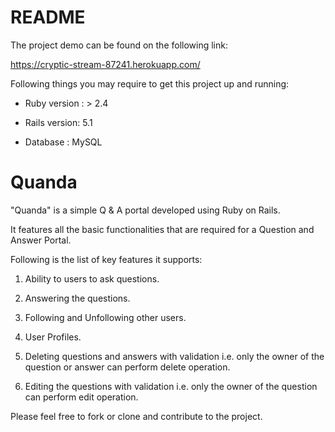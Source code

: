 # README

The project demo can be found on the following link:

https://cryptic-stream-87241.herokuapp.com/


Following things you may require to get this project up and running:

* Ruby version : > 2.4

* Rails version: 5.1

* Database : MySQL

# Quanda

"Quanda" is a simple Q & A portal developed using Ruby on Rails.

It features all the basic functionalities that are required for a Question and Answer Portal.

Following is the list of key features it supports:

1. Ability to users to ask questions.

2. Answering the questions.

3. Following and Unfollowing other users.

4. User Profiles.

5. Deleting questions and answers with validation i.e. only the owner of the question or answer can perform delete operation.

6. Editing the questions with validation i.e. only the owner of the question can perform edit operation.

Please feel free to fork or clone and contribute to the project.

